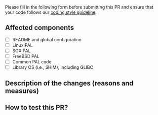 Please fill in the following form before submitting this PR and ensure that your code follows our [coding style guideline](../blob/master/CODESTYLE.md).

## Affected components

- [ ] README and global configuration
- [ ] Linux PAL
- [ ] SGX PAL
- [ ] FreeBSD PAL
- [ ] Common PAL code
- [ ] Library OS (i.e., SHIM), including GLIBC

## Description of the changes (reasons and measures)


## How to test this PR?


